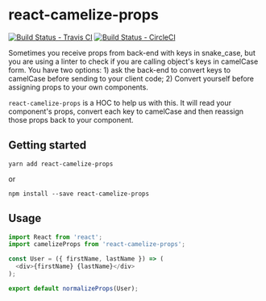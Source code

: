 # react-camelize-props
[![Build Status - Travis CI](https://travis-ci.org/willian/react-camelize-props.svg?branch=master)](https://travis-ci.org/willian/react-camelize-props)
[![Build Status - CircleCI](https://circleci.com/gh/willian/react-camelize-props.svg?style=svg)](https://circleci.com/gh/willian/react-camelize-props)

Sometimes you receive props from back-end with keys in snake_case, but you are
using a linter to check if you are calling object's keys in camelCase form. You
have two options: 1) ask the back-end to convert keys to camelCase before
sending to your client code; 2) Convert yourself before assigning props to your
own components.

`react-camelize-props` is a HOC to help us with this. It will read your
component's props, convert each key to camelCase and then reassign those props
back to your component.

## Getting started

```
yarn add react-camelize-props
```
or
```
npm install --save react-camelize-props
```

## Usage

```javascript
import React from 'react';
import camelizeProps from 'react-camelize-props';

const User = ({ firstName, lastName }) => (
  <div>{firstName} {lastName}</div>
);

export default normalizeProps(User);
```
